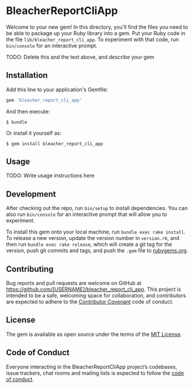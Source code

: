 # BleacherReportCliApp

Welcome to your new gem! In this directory, you'll find the files you need to be able to package up your Ruby library into a gem. Put your Ruby code in the file `lib/bleacher_report_cli_app`. To experiment with that code, run `bin/console` for an interactive prompt.

TODO: Delete this and the text above, and describe your gem

## Installation

Add this line to your application's Gemfile:

```ruby
gem 'bleacher_report_cli_app'
```

And then execute:

    $ bundle

Or install it yourself as:

    $ gem install bleacher_report_cli_app

## Usage

TODO: Write usage instructions here

## Development

After checking out the repo, run `bin/setup` to install dependencies. You can also run `bin/console` for an interactive prompt that will allow you to experiment.

To install this gem onto your local machine, run `bundle exec rake install`. To release a new version, update the version number in `version.rb`, and then run `bundle exec rake release`, which will create a git tag for the version, push git commits and tags, and push the `.gem` file to [rubygems.org](https://rubygems.org).

## Contributing

Bug reports and pull requests are welcome on GitHub at https://github.com/[USERNAME]/bleacher_report_cli_app. This project is intended to be a safe, welcoming space for collaboration, and contributors are expected to adhere to the [Contributor Covenant](http://contributor-covenant.org) code of conduct.

## License

The gem is available as open source under the terms of the [MIT License](https://opensource.org/licenses/MIT).

## Code of Conduct

Everyone interacting in the BleacherReportCliApp project’s codebases, issue trackers, chat rooms and mailing lists is expected to follow the [code of conduct](https://github.com/[USERNAME]/bleacher_report_cli_app/blob/master/CODE_OF_CONDUCT.md).

